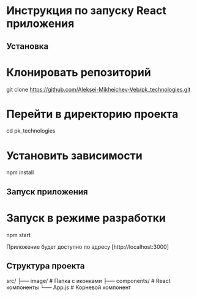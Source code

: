 # Инструкция по запуску React приложения

## Установка

# Клонировать репозиторий
git clone https://github.com/Aleksei-Mikheichev-Veb/pk_technologies.git

# Перейти в директорию проекта
cd pk_technologies

# Установить зависимости
npm install

## Запуск приложения

# Запуск в режиме разработки
npm start

Приложение будет доступно по адресу [http://localhost:3000]


## Структура проекта

src/
  ├── image/        # Папка с иконками
  ├── components/   # React компоненты
  └── App.js        # Корневой компонент
